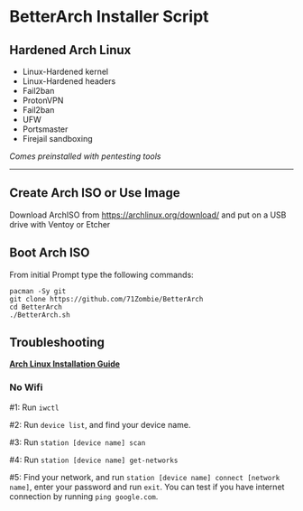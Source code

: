 # BetterArch Installer Script

## Hardened Arch Linux

- Linux-Hardened kernel
- Linux-Hardened headers
- Fail2ban
- ProtonVPN
- Fail2ban
- UFW
- Portsmaster
- Firejail sandboxing


_Comes preinstalled with pentesting tools_

---
## Create Arch ISO or Use Image

Download ArchISO from <https://archlinux.org/download/> and put on a USB drive with Ventoy or Etcher


## Boot Arch ISO

From initial Prompt type the following commands:

```
pacman -Sy git
git clone https://github.com/71Zombie/BetterArch
cd BetterArch
./BetterArch.sh
```

## Troubleshooting

__[Arch Linux Installation Guide](https://github.com/rickellis/Arch-Linux-Install-Guide)__

### No Wifi

#1: Run `iwctl`

#2: Run `device list`, and find your device name.

#3: Run `station [device name] scan`

#4: Run `station [device name] get-networks`

#5: Find your network, and run `station [device name] connect [network name]`, enter your password and run `exit`. You can test if you have internet connection by running `ping google.com`. 
